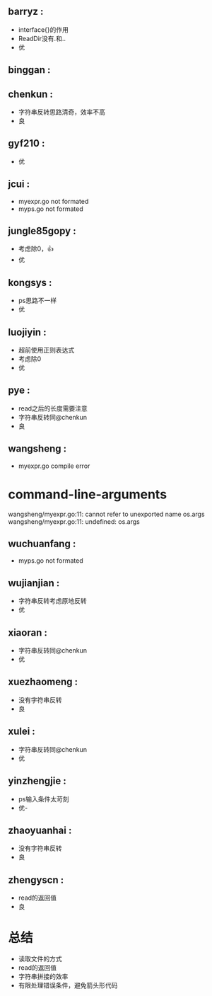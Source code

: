 ## barryz :
- interface{}的作用
- ReadDir没有.和..
- 优

## binggan :

## chenkun :
- 字符串反转思路清奇，效率不高
- 良

## gyf210 :
- 优

## jcui :
- myexpr.go not formated
- myps.go not formated

## jungle85gopy :
- 考虑除0，👍
- 优

## kongsys :
- ps思路不一样
- 优

## luojiyin :
- 超前使用正则表达式
- 考虑除0
- 优

## pye :
- read之后的长度需要注意
- 字符串反转同@chenkun
- 良

## wangsheng :
- myexpr.go compile error
# command-line-arguments
wangsheng/myexpr.go:11: cannot refer to unexported name os.args
wangsheng/myexpr.go:11: undefined: os.args


## wuchuanfang :
- myps.go not formated

## wujianjian :
- 字符串反转考虑原地反转
- 优

## xiaoran :
- 字符串反转同@chenkun
- 优

## xuezhaomeng :
- 没有字符串反转
- 良

## xulei :
- 字符串反转同@chenkun
- 优

## yinzhengjie :
- ps输入条件太苛刻
- 优-

## zhaoyuanhai :
- 没有字符串反转
- 良

## zhengyscn :
- read的返回值
- 良


# 总结
- 读取文件的方式
- read的返回值
- 字符串拼接的效率
- 有限处理错误条件，避免箭头形代码
